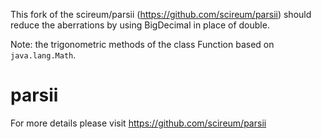 This fork of the scireum/parsii (https://github.com/scireum/parsii) should reduce the aberrations by using BigDecimal in place of double.

Note: the trigonometric methods of the class Function based on ```java.lang.Math```.

parsii
======

For more details please visit https://github.com/scireum/parsii
